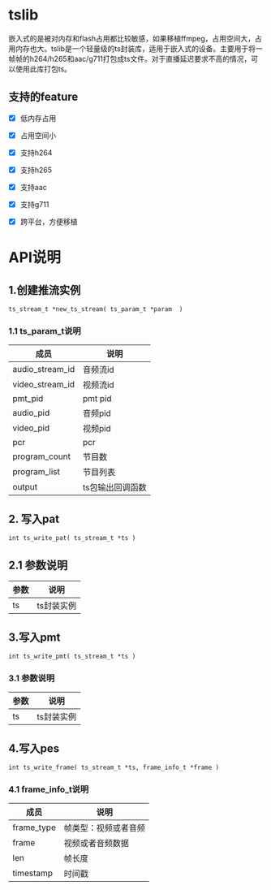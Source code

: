 # tslib
嵌入式的是被对内存和flash占用都比较敏感，如果移植ffmpeg，占用空间大，占用内存也大。tslib是一个轻量级的ts封装库，适用于嵌入式的设备。主要用于将一帧帧的h264/h265和aac/g711打包成ts文件。对于直播延迟要求不高的情况，可以使用此库打包ts。
## 支持的feature
- [x] 低内存占用
- [x] 占用空间小
- [x] 支持h264
- [x] 支持h265
- [x] 支持aac
- [x] 支持g711
- [x] 跨平台，方便移植


# API说明
## 1.创建推流实例
```
ts_stream_t *new_ts_stream( ts_param_t *param  )
```
### 1.1 ts_param_t说明

成员 | 说明 
---|---
audio_stream_id | 音频流id 
video_stream_id | 视频流id
pmt_pid | pmt pid 
audio_pid | 音频pid
video_pid | 视频pid
pcr | pcr
program_count | 节目数
program_list | 节目列表
output | ts包输出回调函数


## 2. 写入pat
```
int ts_write_pat( ts_stream_t *ts )
```
## 2.1 参数说明
参数 | 说明
---|---
ts | ts封装实例

## 3.写入pmt
```
int ts_write_pmt( ts_stream_t *ts )
```
### 3.1 参数说明
参数 | 说明
---|---
ts | ts封装实例

## 4.写入pes
```
int ts_write_frame( ts_stream_t *ts, frame_info_t *frame )
```
### 4.1 frame_info_t说明

成员 | 说明
---|---
frame_type | 帧类型：视频或者音频
frame | 视频或者音频数据
len | 帧长度
timestamp | 时间戳

```
